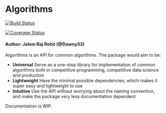 # Algorithms


[![Build Status](https://travis-ci.org/Dawny33/Algorithms.jl.svg?branch=master)](https://travis-ci.org/Dawny33/Algorithms.jl)

[![Coverage Status](https://coveralls.io/repos/github/Dawny33/Algorithms.jl/badge.svg?branch=master)](https://coveralls.io/github/Dawny33/Algorithms.jl?branch=master)



#### Author: Jalem Raj Rohit (@Dawny33)

Algorithms is an API for common algorithms.  The package would aim to be:

- **Universal** Serve as a one-stop library for implementation of common algorithms both in competitive programming, competitive data science and production
- **Lightweight** Have the minimal possible dependencies, which makes it super easy and lightweight to use
- **Intuitive** Use the API without worrying about the naming convention, and make the package very less documentation dependent.



Documentation is WIP.
